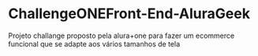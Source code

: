 # ChallengeONEFront-End-AluraGeek
Projeto challange proposto pela alura+one para fazer um ecommerce funcional que se adapte aos vários tamanhos de tela
